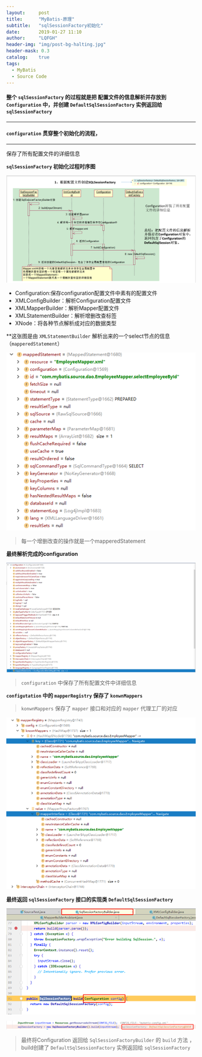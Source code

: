 ```yaml
---
layout:     post
title:      "MyBatis-原理"
subtitle:   "sqlSessionFactory初始化"
date:       2019-01-27 11:10
author:     "LQFGH"
header-img: "img/post-bg-halting.jpg"
header-mask: 0.3
catalog:    true
tags:
  - MyBatis
  - Source Code
---
```


#### 整个 `sqlSessionFactory` 的过程就是把 配置文件的信息解析并存放到 `Configuration` 中，并创建  `DefaultSqlSessionFactory` 实例返回给 `sqlSessionFactory`
***


#### `configuration` 贯穿整个初始化的流程，

***

保存了所有配置文件的详细信息

  **`sqlSessionFactory` 初始化过程时序图**
  
  ![](/img/in-post/mybatis-sqlsessionfactory5.jpg)

* Configuration:保存configuration配置文件中素有的配置文件
* XMLConfigBuilder：解析Configuration配置文件
* XMLMapperBuilder：解析Mapper配置文件
* XMLStatementBuilder：解析增删改查标签
* XNode：将各种节点解析成对应的数据类型


**这张图是由 `XMLStatementBuilder` 解析出来的一个select节点的信息（`mapperedStatement`）

![](/img/in-post/mybatis-sqlsessionfactory.jpg)

> 每一个增删改查的操作就是一个mapperedStatement


**最终解析完成的configuration**

![](/img/in-post/mybatis-sqlsessionfactory1.jpg)

>  `configuration` 中保存了所有配置文件中详细信息

 **`configutation` 中的 `mapperRegistry` 保存了 `konwnMappers`**
 
> `konwnMappers` 保存了 `mapper` 接口和对应的 `mapper` 代理工厂的对应
 
 ![](/img/in-post/mybatis-sqlsessionfactory2.jpg)
 
 
 **最终返回 `sqlSessionFactory` 接口的实现类 `DefaultSqlSessionFactory`**
 
 ![](/img/in-post/mybatis-sqlsessionfactory3.jpg)
 
 ![](/img/in-post/mybatis-sqlsessionfactory4.jpg)
 
 > 最终将Configuration 返回给 `SqlSessionFactoryBuilder` 的 `build` 方法 ，build创建了 `DefaultSqlSessionFactory` 实例返回给 `sqlSessionFactory`
 
 